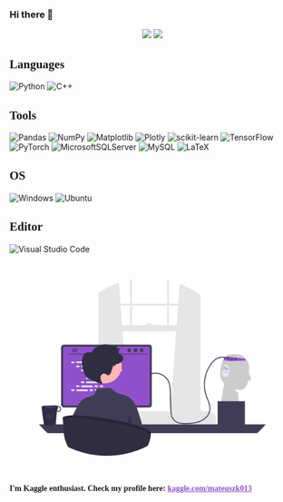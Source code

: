 ### Hi there 👋

<p align="center">
    <img src="https://github-readme-stats.vercel.app/api?username=mateuszk098&show_icons=true&rank_icon=github&theme=dracula&line_height=30&show=reviews,discussions_answered&hide_border=true&card_width=500">
    <img src="https://github-readme-stats.vercel.app/api/top-langs/?username=mateuszk098&size_weight=0&count_weight=1&theme=dracula&hide=Procfile&hide_border=true&card_width=350">
</p>

## <b><span style="font-family: 'JetBrains Mono'">Languages</span></b>

![Python](https://img.shields.io/badge/python-3670A0?style=for-the-badge&logo=python&logoColor=white)
![C++](https://img.shields.io/badge/c++-%2300599C.svg?style=for-the-badge&logo=c%2B%2B&logoColor=white)

## <b><span style="font-family: 'JetBrains Mono'">Tools</span></b>

![Pandas](https://img.shields.io/badge/pandas-%23150458.svg?style=for-the-badge&logo=pandas&logoColor=white)
![NumPy](https://img.shields.io/badge/numpy-%23013243.svg?style=for-the-badge&logo=numpy&logoColor=white)
![Matplotlib](https://img.shields.io/badge/Matplotlib-%23ffffff.svg?style=for-the-badge&logo=Matplotlib&logoColor=black)
![Plotly](https://img.shields.io/badge/Plotly-%233F4F75.svg?style=for-the-badge&logo=plotly&logoColor=white)
![scikit-learn](https://img.shields.io/badge/scikit--learn-%23F7931E.svg?style=for-the-badge&logo=scikit-learn&logoColor=white)
![TensorFlow](https://img.shields.io/badge/TensorFlow-%23FF6F00.svg?style=for-the-badge&logo=TensorFlow&logoColor=white)
![PyTorch](https://img.shields.io/badge/PyTorch-%23EE4C2C.svg?style=for-the-badge&logo=PyTorch&logoColor=white)
![MicrosoftSQLServer](https://img.shields.io/badge/Microsoft%20SQL%20Server-CC2927?style=for-the-badge&logo=microsoft%20sql%20server&logoColor=white)
![MySQL](https://img.shields.io/badge/mysql-%2300f.svg?style=for-the-badge&logo=mysql&logoColor=white)
![LaTeX](https://img.shields.io/badge/latex-%23008080.svg?style=for-the-badge&logo=latex&logoColor=white)

## <b><span style="font-family: 'JetBrains Mono'">OS</span></b>

![Windows](https://img.shields.io/badge/Windows-0078D6?style=for-the-badge&logo=windows&logoColor=white)
![Ubuntu](https://img.shields.io/badge/Ubuntu-E95420?style=for-the-badge&logo=ubuntu&logoColor=white)

## <b><span style="font-family: 'JetBrains Mono'">Editor</span></b>

![Visual Studio Code](https://img.shields.io/badge/Visual%20Studio%20Code-0078d7.svg?style=for-the-badge&logo=visual-studio-code&logoColor=white)

<br>
<p align="center">
    <img src="undraw_firmware.svg" width=400px>
</p>
<br>

<b><span style="font-family: 'JetBrains Mono'">I'm Kaggle enthusiast. Check my profile here: <a href="https://www.kaggle.com/mateuszk013" style="color: #9150CB">kaggle.com/mateuszk013</a></span></b>
